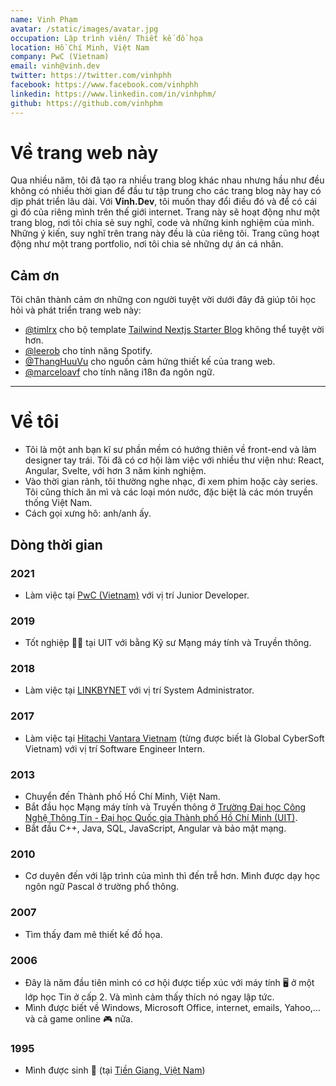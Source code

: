 ```yaml
---
name: Vinh Phạm
avatar: /static/images/avatar.jpg
occupation: Lập trình viên/ Thiết kế đồ họa
location: Hồ Chí Minh, Việt Nam
company: PwC (Vietnam)
email: vinh@vinh.dev
twitter: https://twitter.com/vinhphh
facebook: https://www.facebook.com/vinhphh
linkedin: https://www.linkedin.com/in/vinhphm/
github: https://github.com/vinhphm
---
```


# Về trang web này

Qua nhiều năm, tôi đã tạo ra nhiều trang blog khác nhau nhưng hầu như đều không có nhiều thời gian để đầu tư tập trung cho các trang blog này hay có dịp phát triển lâu dài. Với **Vinh.Dev**, tôi muốn thay đổi điều đó và để có cái gì đó của riêng mình trên thế giới internet. Trang này sẽ hoạt động như một trang blog, nơi tôi chia sẻ suy nghĩ, code và những kinh nghiệm của mình. Những ý kiến, suy nghĩ trên trang này đều là của riêng tôi. Trang cũng hoạt động như một trang portfolio, nơi tôi chia sẻ những dự án cá nhân.

## Cảm ơn

Tôi chân thành cảm ơn những con người tuyệt vời dưới đây đã giúp tôi học hỏi và phát triển trang web này:

- [@timlrx](https://github.com/timlrx) cho bộ template [Tailwind Nextjs Starter Blog](https://github.com/timlrx/tailwind-nextjs-starter-blog) không thể tuyệt vời hơn.
- [@leerob](https://github.com/leerob) cho tính năng Spotify.
- [@ThangHuuVu](https://github.com/ThangHuuVu) cho nguồn cảm hứng thiết kế của trang web.
- [@marceloavf](https://github.com/marceloavf) cho tính năng i18n đa ngôn ngữ.

---

# Về tôi

- Tôi là một anh bạn kĩ sư phần mềm có hướng thiên về front-end và làm designer tay trái. Tôi đã có cơ hội làm việc với nhiều thư viện như: React, Angular, Svelte, với hơn 3 năm kinh nghiệm.
- Vào thời gian rảnh, tôi thường nghe nhạc, đi xem phim hoặc cày series. Tôi cũng thích ăn mì và các loại món nước, đặc biệt là các món truyền thống Việt Nam.
- Cách gọi xưng hô: anh/anh ấy.

## Dòng thời gian

### 2021

- Làm việc tại [PwC (Vietnam)](https://www.pwc.com/vn/) với vị trí Junior Developer.

### 2019

- Tốt nghiệp 👨‍🎓 tại UIT với bằng Kỹ sư Mạng máy tính và Truyền thông.

### 2018

- Làm việc tại [LINKBYNET](https://www.linkbynet.com/) với vị trí System Administrator.

### 2017

- Làm việc tại [Hitachi Vantara Vietnam](https://www.globalcybersoft.com/) (từng được biết là Global CyberSoft Vietnam) với vị trí Software Engineer Intern.

### 2013

- Chuyển đến Thành phố Hồ Chí Minh, Việt Nam.
- Bắt đầu học Mạng máy tính và Truyền thông ở [Trường Đại học Công Nghệ Thông Tin - Đại học Quốc gia Thành phố Hồ Chí Minh (UIT)](https://www.uit.edu.vn/).
- Bắt đầu C++, Java, SQL, JavaScript, Angular và bảo mật mạng.

### 2010

- Cơ duyên đến với lập trình của mình thì đến trễ hơn. Mình được dạy học ngôn ngữ Pascal ở trường phổ thông.

### 2007

- Tìm thấy đam mê thiết kế đồ họa.

### 2006

- Đây là năm đầu tiên mình có cơ hội được tiếp xúc với máy tính 🖥 ở một lớp học Tin ở cấp 2. Và mình cảm thấy thích nó ngay lập tức.
- Mình được biết về Windows, Microsoft Office, internet, emails, Yahoo,... và cả game online 🎮 nữa.

### 1995

- Mình được sinh 👶 (tại [Tiền Giang, Việt Nam](https://en.wikipedia.org/wiki/Ti%E1%BB%81n_Giang_province))
